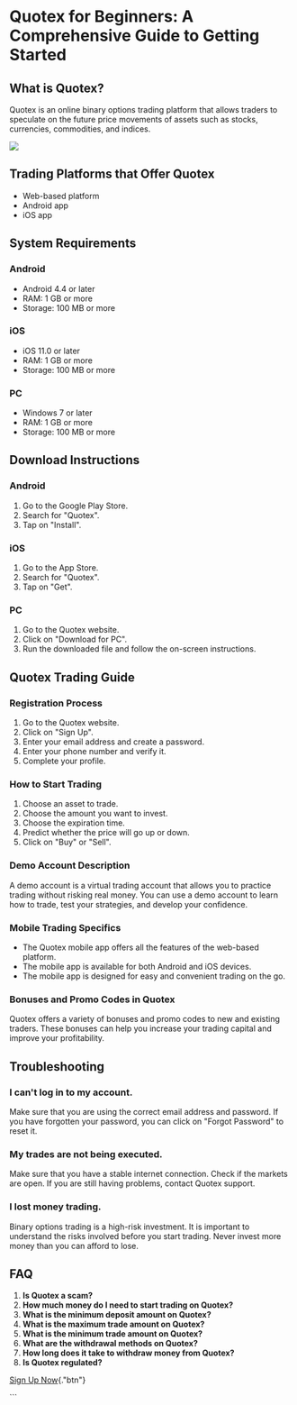 # Quotex for Beginners: A Comprehensive Guide to Getting Started

## What is Quotex?

Quotex is an online binary options trading platform that allows traders
to speculate on the future price movements of assets such as stocks,
currencies, commodities, and indices.

[![](https://static.quotex.io/files/4_en/300_250.jpg)](https://traff.sbs/brokerqxlid)

## Trading Platforms that Offer Quotex

-   Web-based platform
-   Android app
-   iOS app

## System Requirements

### Android

-   Android 4.4 or later
-   RAM: 1 GB or more
-   Storage: 100 MB or more

### iOS

-   iOS 11.0 or later
-   RAM: 1 GB or more
-   Storage: 100 MB or more

### PC

-   Windows 7 or later
-   RAM: 1 GB or more
-   Storage: 100 MB or more

## Download Instructions

### Android

1.  Go to the Google Play Store.
2.  Search for "Quotex".
3.  Tap on "Install".

### iOS

1.  Go to the App Store.
2.  Search for "Quotex".
3.  Tap on "Get".

### PC

1.  Go to the Quotex website.
2.  Click on "Download for PC".
3.  Run the downloaded file and follow the on-screen instructions.

## Quotex Trading Guide

### Registration Process

1.  Go to the Quotex website.
2.  Click on "Sign Up".
3.  Enter your email address and create a password.
4.  Enter your phone number and verify it.
5.  Complete your profile.

### How to Start Trading

1.  Choose an asset to trade.
2.  Choose the amount you want to invest.
3.  Choose the expiration time.
4.  Predict whether the price will go up or down.
5.  Click on "Buy" or "Sell".

### Demo Account Description

A demo account is a virtual trading account that allows you to practice
trading without risking real money. You can use a demo account to learn
how to trade, test your strategies, and develop your confidence.

### Mobile Trading Specifics

-   The Quotex mobile app offers all the features of the web-based
    platform.
-   The mobile app is available for both Android and iOS devices.
-   The mobile app is designed for easy and convenient trading on the
    go.

### Bonuses and Promo Codes in Quotex

Quotex offers a variety of bonuses and promo codes to new and existing
traders. These bonuses can help you increase your trading capital and
improve your profitability.

## Troubleshooting

### I can\'t log in to my account.

Make sure that you are using the correct email address and password. If
you have forgotten your password, you can click on "Forgot
Password" to reset it.

### My trades are not being executed.

Make sure that you have a stable internet connection. Check if the
markets are open. If you are still having problems, contact Quotex
support.

### I lost money trading.

Binary options trading is a high-risk investment. It is important to
understand the risks involved before you start trading. Never invest
more money than you can afford to lose.

## FAQ

1.  **Is Quotex a scam?**
2.  **How much money do I need to start trading on Quotex?**
3.  **What is the minimum deposit amount on Quotex?**
4.  **What is the maximum trade amount on Quotex?**
5.  **What is the minimum trade amount on Quotex?**
6.  **What are the withdrawal methods on Quotex?**
7.  **How long does it take to withdraw money from Quotex?**
8.  **Is Quotex regulated?**

[Sign Up Now](\%22https://traff.sbs/brokerqxsignup\%22){."btn"}

\`\`\`

